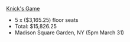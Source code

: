 [Knick's Game](https://www1.ticketmaster.com/new-york-knicks-vs-detroit-pistons-new-york-new-york-03-31-2018/event/3B00530FF361219E?artistid=805988&majorcatid=10004&minorcatid=7)

* 5 x ($3,165.25) floor seats
* Total: $15,826.25
* Madison Square Garden, NY (5pm March 31)